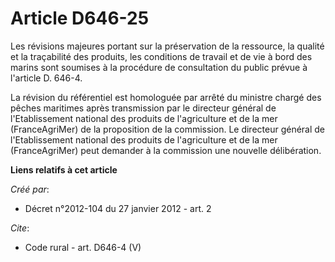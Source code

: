 # Article D646-25

Les révisions majeures portant sur la préservation de la ressource, la qualité et la traçabilité des produits, les conditions
de travail et de vie à bord des marins sont soumises à la procédure de consultation du public prévue à l'article D. 646-4. 

La révision du référentiel est homologuée par arrêté du ministre chargé des pêches maritimes après transmission par le
directeur général de l'Etablissement national des produits de l'agriculture et de la mer (FranceAgriMer) de la proposition de
la commission. Le directeur général de l'Etablissement national des produits de l'agriculture et de la mer (FranceAgriMer)
peut demander à la commission une nouvelle délibération.

**Liens relatifs à cet article**

_Créé par_:

  - Décret n°2012-104 du 27 janvier 2012 - art. 2

_Cite_:

  - Code rural - art. D646-4 (V)
